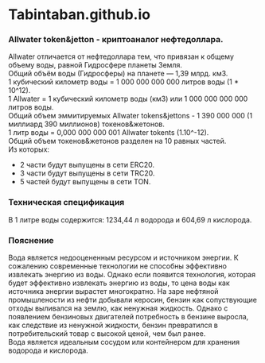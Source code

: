 # Tabintaban.github.io
### Allwater token&jetton - криптоаналог нефтедоллара.  
Allwater отличается от нефтедоллара тем, что привязан к общему объему воды, равной Гидросфере планеты Земля.  
Общий объём воды (Гидросферы) на планете —  1,39 млрд. км3.  
1 кубический километр воды = 1 000 000 000 000 литров воды (1 * 10^12).  
1 Allwater = 1 кубический километр воды (км3) или 1 000 000 000 000 литров воды.  
Общий объем эммитируемых Allwater tokens&jettons - 1 390 000 000 (1 миллиард 390 миллионов) токенов&жетонов.  
1 литр воды = 0,000 000 000 001 Allwater tokents (1.10^-12).  
Общий объем токенов&жетонов разделен на 10 равных частей.  
Из которых:  
- 2 части будут выпущены в сети ERC20.
- 3 части будут выпущены в сети TRC20.
- 5 частей будут выпущены в сети TON.  


### Техническая спецификация  
В 1 литре воды содержится: 1234,44 л водорода и 604,69 л кислорода.  


### Пояснение  
Вода является недооцененным ресурсом и источником энергии. К сожалению современные технологии не способны эффективно извлекать энергию из воды.
Однако если появится технология, которая будет эффективно извлекать энергию из воды, то цена воды как источника энергии вырастет многократно.
На заре нефтяной промышлености из нефти добывали керосин, бензин как сопуствующие отходы выливался на землю, как ненужная жидкость.
Однако с появлением бензиновых двигателей потребность в бензине выросла, как следствие из ненужной жидкости, бензин превратился в потребительский товар с высокой ценой, чем был ранее.    
Вода является идеальным сосудом или контейнером для хранения водорода и кислорода.  

